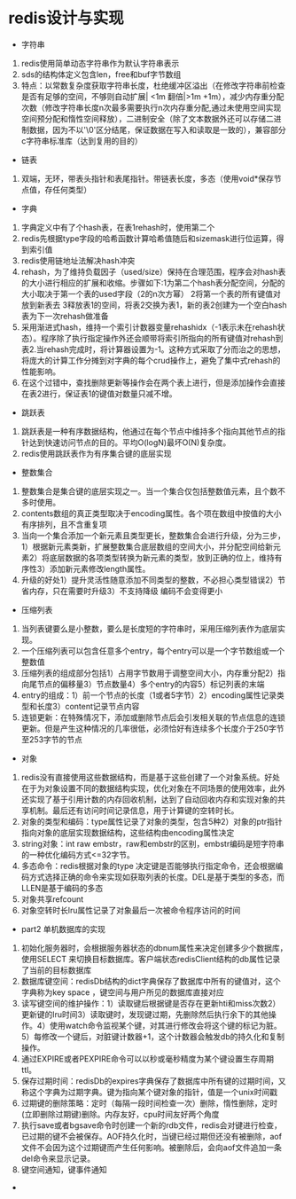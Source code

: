 # redis设计与实现
-  字符串
1. redis使用简单动态字符串作为默认字符串表示
2. sds的结构体定义包含len，free和buf字节数组
3. 特点：以常数复杂度获取字符串长度，杜绝缓冲区溢出（在修改字符串前检查是否有足够的空间，不够则自动扩展| <1m 翻倍|>1m +1m），减少内存重分配次数（修改字符串长度n次最多需要执行n次内存重分配,通过未使用空间实现空间预分配和惰性空间释放），二进制安全（除了文本数据外还可以存储二进制数据，因为不以'\0'区分结尾，保证数据在写入和读取是一致的），兼容部分c字符串标准库（达到复用的目的）
- 链表
1. 双端，无环，带表头指针和表尾指针。带链表长度，多态（使用void*保存节点值，存任何类型）
- 字典
1. 字典定义中有了个hash表，在表1rehash时，使用第二个
2. redis先根据type字段的哈希函数计算哈希值随后和sizemask进行位运算，得到索引值
3. redis使用链地址法解决hash冲突
4. rehash，为了维持负载因子（used/size）保持在合理范围，程序会对hash表的大小进行相应的扩展和收缩。步骤如下:1为第二个hash表分配空间，分配的大小取决于第一个表的used字段（2的n次方幂） 2将第一个表的所有键值对放到新表去 3释放表1的空间，将表2交换为表1，新的表2创建为一个空白hash表为下一次rehash做准备
5. 采用渐进式hash，维持一个索引计数器变量rehashidx（-1表示未在rehash状态）。程序除了执行指定操作外还会顺带将索引所指向的所有键值对rehash到表2.当rehash完成时，将计算器设置为-1。这种方式采取了分而治之的思想，将庞大的计算工作分摊到对字典的每个crud操作上，避免了集中式rehash的性能影响。
6. 在这个过错中，查找删除更新等操作会在两个表上进行，但是添加操作会直接在表2进行，保证表1的键值对数量只减不增。
- 跳跃表
1. 跳跃表是一种有序数据结构，他通过在每个节点中维持多个指向其他节点的指针达到快速访问节点的目的。平均O(logN)最坏O(N)复杂度。
2. redis使用跳跃表作为有序集合键的底层实现
- 整数集合
1. 整数集合是集合键的底层实现之一。当一个集合仅包括整数值元素，且个数不多时使用。
2. contents数组的真正类型取决于encoding属性。各个项在数组中按值的大小有序排列，且不含重复项
3. 当向一个集合添加一个新元素且类型更长，整数集合会进行升级，分为三步，1）根据新元素类新，扩展整数集合底层数组的空间大小，并分配空间给新元素2）将底层数据的各项类型转换为新元素的类型，放到正确的位上，维持有序性3）添加新元素修改length属性。
4. 升级的好处1）提升灵活性随意添加不同类型的整数，不必担心类型错误2）节省内存，只在需要时升级3）不支持降级 编码不会变得更小
- 压缩列表
1. 当列表键要么是小整数，要么是长度短的字符串时，采用压缩列表作为底层实现。
2. 一个压缩列表可以包含任意多个entry，每个entry可以是一个字节数组或一个整数值
3. 压缩列表的组成部分包括1）占用字节数用于调整空间大小，内存重分配2）指向尾节点的偏移量3）节点数量4）多个entry的内容5）标记列表的末端
4. entry的组成：1）前一个节点的长度（1或者5字节）2）encoding属性记录类型和长度3）content记录节点内容
5. 连锁更新：在特殊情况下，添加或删除节点后会引发相关联的节点信息的连锁更新。但是产生这种情况的几率很低，必须恰好有连续多个长度介于250字节至253字节的节点
- 对象
1. redis没有直接使用这些数据结构，而是基于这些创建了一个对象系统。好处在于为对象设置不同的数据结构实现，优化对象在不同场景的使用效率，此外还实现了基于引用计数的内存回收机制，达到了自动回收内存和实现对象的共享机制。最后还有访问时间记录信息，用于计算键的空转时长。
2. 对象的类型和编码：type属性记录了对象的类型，包含5种2）对象的ptr指针指向对象的底层实现数据结构，这些结构由encoding属性决定
3. string对象：int raw embstr，raw和embstr的区别，embstr编码是短字符串的一种优化编码方式<=32字节。
4. 多态命令：redis根据对象的type 决定键是否能够执行指定命令，还会根据编码方式选择正确的命令来实现如获取列表的长度。DEL是基于类型的多态，而LLEN是基于编码的多态
5. 对象共享refcount
6. 对象空转时长lru属性记录了对象最后一次被命令程序访问的时间
- part2 单机数据库的实现
1. 初始化服务器时，会根据服务器状态的dbnum属性来决定创建多少个数据库，使用SELECT 来切换目标数据库。客户端状态redisClient结构的db属性记录了当前的目标数据库
2. 数据库键空间：redisDb结构的dict字典保存了数据库中所有的键值对，这个字典称为key space ，键空间与用户所见的数据库直接对应
3. 读写键空间的维护操作：1）读取键后根据键是否存在更新hti和miss次数2）更新键的lru时间3）读取键时，发现键过期，先删除然后执行余下的其他操作。4）使用watch命令监视某个键，对其进行修改会将这个键的标记为脏。5）每修改一个键后，对脏键计数器+1，这个计数器会触发db的持久化和复制操作。
4. 通过EXPIRE或者PEXPIRE命令可以以秒或毫秒精度为某个键设置生存周期ttl。
5. 保存过期时间：redisDb的expires字典保存了数据库中所有键的过期时间，又称这个字典为过期字典。键为指向某个键对象的指针，值是一个unix时间戳
6. 过期键的删除策略：定时（每隔一段时间检查一次）删除，惰性删除，定时(立即删除过期键)删除。内存友好，cpu时间友好两个角度
7. 执行save或者bgsave命令时创建一个新的rdb文件，redis会对键进行检查，已过期的键不会被保存。AOF持久化时，当键已经过期但还没有被删除，aof文件不会因为这个过期键而产生任何影响。被删除后，会向aof文件追加一条del命令来显示记录。
8. 键空间通知，键事件通知
- 